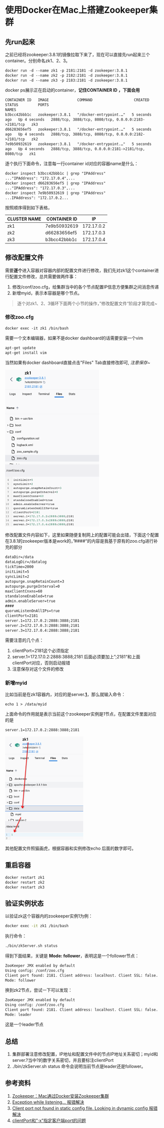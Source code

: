 # 使用Docker在Mac上搭建Zookeeper集群

## 先run起来

之前已经将zookeeper:3.8.1的镜像拉取下来了，现在可以直接先run起来三个container。分别命名zk1、2、3。

```shell
docker run -d --name zk1 -p 2181:2181 -d zookeeper:3.8.1
docker run -d --name zk2 -p 2182:2181 -d zookeeper:3.8.1
docker run -d --name zk3 -p 2183:2181 -d zookeeper:3.8.1
```

docker ps展示正在启动的container，**记住CONTAINER ID ，下面会用**

```
CONTAINER ID   IMAGE             COMMAND                   CREATED         STATUS         PORTS                                                  NAMES
b3bcc42bbb1c   zookeeper:3.8.1   "/docker-entrypoint.…"   5 seconds ago   Up 4 seconds   2888/tcp, 3888/tcp, 8080/tcp, 0.0.0.0:2183->2181/tcp   zk3
d66283656ef5   zookeeper:3.8.1   "/docker-entrypoint.…"   5 seconds ago   Up 4 seconds   2888/tcp, 3888/tcp, 8080/tcp, 0.0.0.0:2182->2181/tcp   zk2
7e9b50932619   zookeeper:3.8.1   "/docker-entrypoint.…"   5 seconds ago   Up 4 seconds   2888/tcp, 3888/tcp, 0.0.0.0:2181->2181/tcp, 8080/tcp   zk1

```

逐个执行下面命令，注意每一行container id对应的容器name是什么：

```
docker inspect b3bcc42bbb1c | grep "IPAddress"
..."IPAddress": "172.17.0.4",...
docker inspect d66283656ef5 | grep "IPAddress"
..."IPAddress": "172.17.0.3",...
docker inspect 7e9b50932619 | grep "IPAddress"
...IPAddress": "172.17.0.2...
```

按照顺序得到如下表格，

| CLUSTER NAME | CONTAINER ID | IP         |
|--------------|--------------|------------|
| zk1          | 7e9b50932619 | 172.17.0.2 |
| zk2          | d66283656ef5 | 172.17.0.3 |
| zk3          | b3bcc42bbb1c | 172.17.0.4 |

## 修改配置文件

需要**逐个**进入容器对容器内部的配置文件进行修改，我们先对zk1这个container进行配置文件修改，总共需要做两件事：

1. 修改/conf/zoo.cfg，给集群当中的各个节点配置IP信息方便集群之间消息传递
2. 新增myid，表示本容器是哪个节点。

> 逐个对zk1、2、3循环下面两个小节的操作，”修改配置文件“阶段才算完成~

### 修改zoo.cfg

```shell
docker exec -it zk1 /bin/bash
```

需要一个文本编辑器，如果不是docker dashboard的话需要安装一个vim

```shell
apt-get update
apt-get install vim
```

当然如果有docker dashboard直接点击"Files" Tab直接修改即可, *注意保存~*

<img src="./assets/image-20230915112051289.png" alt="image-20230915112051289" style="zoom:50%;" />



修改配置文件内容如下，这里如果随便复制网上的配置可能会出错，下面这个配置在3.8.1的zookeeper版本是work的，”####“的内容是我基于原有的zoo.cfg进行补充的部分

```properties
dataDir=/data
dataLogDir=/datalog
tickTime=2000
initLimit=5
syncLimit=2
autopurge.snapRetainCount=3
autopurge.purgeInterval=0
maxClientCnxns=60
standaloneEnabled=true
admin.enableServer=true
#### 
quorumListenOnAllIPs=true
clientPort=2181
server.1=172.17.0.2:2888:3888;2181
server.2=172.17.0.3:2888:3888;2181
server.3=172.17.0.4:2888:3888;2181
```

需要注意的几个点：

1. clientPort=2181这个必须指定
2. server.1=172.17.0.2:2888:3888;2181 后面必须要加上”;2181“和上面clientPort对应，否则启动报错
3. 注意保存对这个文件的修改

### 新增myid

比如当前是在zk1容器内，对应的是server.**<u>1</u>**，那么就输入命令：

```
echo 1 > /data/myid
```

上面命令的作用就是表示当前这个zookeeper实例是1节点，在配置文件里面对应的是

```properties
server.1=172.17.0.2:2888:3888;2181
```

<img src="./assets/image-20230915113000228.png" alt="image-20230915113000228" style="zoom:33%;" />

其他配置文件照猫画虎，根据容器和实例修改echo 后面的数字即可。

## 重启容器

```shell
docker restart zk1
docker restart zk2
docker restart zk3
```

## 验证实例状态

以验证zk这个容器内的zookeeper实例1为例：

```bash
docker exec -it zk1 /bin/bash
```

执行命令：

```bash
./bin/zkServer.sh status        
```

得到下面结果，关键是 **Mode: follower**，表明这是一个follower节点：

```
ZooKeeper JMX enabled by default
Using config: /conf/zoo.cfg
Client port found: 2181. Client address: localhost. Client SSL: false.
Mode: follower
```

换到zk2节点，尝试一下可以发现：

```
ZooKeeper JMX enabled by default
Using config: /conf/zoo.cfg
Client port found: 2181. Client address: localhost. Client SSL: false.
Mode: leader
```

这是一个leader节点

## 总结

1. 集群部署注意修改配置，IP地址和配置文件中的节点IP地址关系密切；myid和server.?当中?的数字关系密切，并且要标注clientPort
2. ./bin/zkServer.sh status 命令会说明当前节点是leader还是follower。

## 参考资料

1. [Zookeeper：Mac通过Docker安装Zookeeper集群](https://www.xjx100.cn/news/20558.html?action=onClick)
2. [Exception while listening... 报错解决](https://blog.csdn.net/u012580143/article/details/84136871)
3. [Client port not found in static config file. Looking in dynamic config 报错解决](https://blog.csdn.net/Java_HuiLong/article/details/110383191)
4. [clientPort和";x"指定客户端port的问题](https://zhuanlan.zhihu.com/p/570110759)



